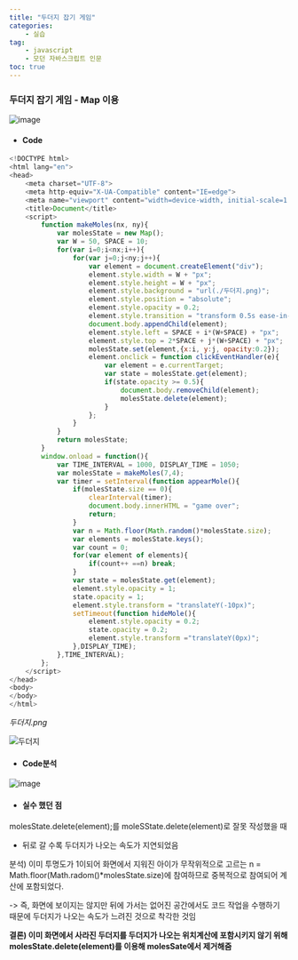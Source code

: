```yaml
---
title: "두더지 잡기 게임"
categories:
    - 실습
tag:
    - javascript
    - 모던 자바스크립트 인문
toc: true
---
```


### 두더지 잡기 게임 - Map 이용

![image](https://user-images.githubusercontent.com/83913407/130968812-3c8e9ff0-527d-469c-9e21-8391c3b26454.png)


* #### Code

```javascript
<!DOCTYPE html>
<html lang="en">
<head>
    <meta charset="UTF-8">
    <meta http-equiv="X-UA-Compatible" content="IE=edge">
    <meta name="viewport" content="width=device-width, initial-scale=1.0">
    <title>Document</title>
    <script>
        function makeMoles(nx, ny){
            var molesState = new Map();
            var W = 50, SPACE = 10;
            for(var i=0;i<nx;i++){
                for(var j=0;j<ny;j++){
                    var element = document.createElement("div");
                    element.style.width = W + "px";
                    element.style.height = W + "px";
                    element.style.background = "url(./두더지.png)";
                    element.style.position = "absolute";
                    element.style.opacity = 0.2;
                    element.style.transition = "transform 0.5s ease-in-out, opacity 0.5s ease";
                    document.body.appendChild(element);
                    element.style.left = SPACE + i*(W+SPACE) + "px";
                    element.style.top = 2*SPACE + j*(W+SPACE) + "px";
                    molesState.set(element,{x:i, y:j, opacity:0.2});
                    element.onclick = function clickEventHandler(e){
                        var element = e.currentTarget;
                        var state = molesState.get(element);
                        if(state.opacity >= 0.5){
                            document.body.removeChild(element);
                            molesState.delete(element);
                        }
                    };
                }
            }
            return molesState;
        }
        window.onload = function(){
            var TIME_INTERVAL = 1000, DISPLAY_TIME = 1050;
            var molesState = makeMoles(7,4);
            var timer = setInterval(function appearMole(){
                if(molesState.size == 0){
                    clearInterval(timer);
                    document.body.innerHTML = "game over";
                    return;
                }
                var n = Math.floor(Math.random()*molesState.size);
                var elements = molesState.keys();
                var count = 0;
                for(var element of elements){
                    if(count++ ==n) break;
                }
                var state = molesState.get(element);
                element.style.opacity = 1;
                state.opacity = 1;
                element.style.transform = "translateY(-10px)";
                setTimeout(function hideMole(){
                    element.style.opacity = 0.2;
                    state.opacity = 0.2;
                    element.style.transform ="translateY(0px)";
                },DISPLAY_TIME);
            },TIME_INTERVAL);
        };
    </script>
</head>
<body>
</body>
</html>
```

_두더지.png_

![두더지](https://user-images.githubusercontent.com/83913407/130968329-7cb88517-ff7b-4c2b-ac33-8c6c7ba81960.png)


* #### Code분석

![image](https://user-images.githubusercontent.com/83913407/130974234-32ebc750-32e1-4d66-a185-d3c254470397.png)

* #### 실수 했던 점

molesState.delete(element);를 moleSState.delete(element)로 잘못 작성했을 때 

- 뒤로 갈 수록 두더지가 나오는 속도가 지연되었음


분석) 이미 투명도가 1이되어 화면에서 지워진 아이가 무작위적으로 고르는 n = Math.floor(Math.radom()*molesState.size)에 참여하므로 
중복적으로 참여되어 계산에 포함되었다.

-> 즉, 화면에 보이지는 않지만 뒤에 가서는 없어진 공간에서도 코드 작업을 수행하기 때문에 두더지가 나오는 속도가 느려진 것으로 착각한 것임


**결론) 이미 화면에서 사라진 두더지를 두더지가 나오는 위치계산에 포함시키지 않기 위해 molesState.delete(element)를 이용해 molesSate에서 제거해줌**